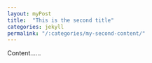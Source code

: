 ```yaml
---
layout: myPost
title:  "This is the second title"
categories: jekyll
permalink: "/:categories/my-second-content/"
---
```


Content......